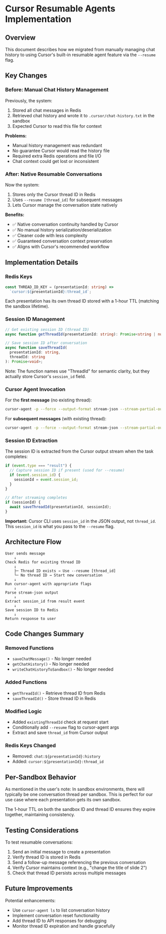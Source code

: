 # Cursor Resumable Agents Implementation

## Overview

This document describes how we migrated from manually managing chat history to using Cursor's built-in resumable agent feature via the `--resume` flag.

## Key Changes

### Before: Manual Chat History Management

Previously, the system:

1. Stored all chat messages in Redis
2. Retrieved chat history and wrote it to `.cursor/chat-history.txt` in the sandbox
3. Expected Cursor to read this file for context

**Problems:**

- Manual history management was redundant
- No guarantee Cursor would read the history file
- Required extra Redis operations and file I/O
- Chat context could get lost or inconsistent

### After: Native Resumable Conversations

Now the system:

1. Stores only the Cursor thread ID in Redis
2. Uses `--resume [thread_id]` for subsequent messages
3. Lets Cursor manage the conversation state natively

**Benefits:**

- ✅ Native conversation continuity handled by Cursor
- ✅ No manual history serialization/deserialization
- ✅ Cleaner code with less complexity
- ✅ Guaranteed conversation context preservation
- ✅ Aligns with Cursor's recommended workflow

## Implementation Details

### Redis Keys

```typescript
const THREAD_ID_KEY = (presentationId: string) =>
  `cursor:${presentationId}:thread_id`;
```

Each presentation has its own thread ID stored with a 1-hour TTL (matching the sandbox lifetime).

### Session ID Management

```typescript
// Get existing session ID (thread ID)
async function getThreadId(presentationId: string): Promise<string | null>;

// Save session ID after conversation
async function saveThreadId(
  presentationId: string,
  threadId: string
): Promise<void>;
```

Note: The function names use "ThreadId" for semantic clarity, but they actually store Cursor's `session_id` field.

### Cursor Agent Invocation

For the **first message** (no existing thread):

```bash
cursor-agent -p --force --output-format stream-json --stream-partial-output "prompt"
```

For **subsequent messages** (with existing thread):

```bash
cursor-agent -p --force --output-format stream-json --stream-partial-output --resume [thread_id] "prompt"
```

### Session ID Extraction

The session ID is extracted from the Cursor output stream when the task completes:

```typescript
if (event.type === "result") {
  // Capture session ID if present (used for --resume)
  if (event.session_id) {
    sessionId = event.session_id;
  }
}

// After streaming completes
if (sessionId) {
  await saveThreadId(presentationId, sessionId);
}
```

**Important:** Cursor CLI uses `session_id` in the JSON output, not `thread_id`. This `session_id` is what you pass to the `--resume` flag.

## Architecture Flow

```
User sends message
    ↓
Check Redis for existing thread ID
    ↓
    ├─ Thread ID exists → Use --resume [thread_id]
    └─ No thread ID → Start new conversation
    ↓
Run cursor-agent with appropriate flags
    ↓
Parse stream-json output
    ↓
Extract session_id from result event
    ↓
Save session ID to Redis
    ↓
Return response to user
```

## Code Changes Summary

### Removed Functions

- `saveChatMessage()` - No longer needed
- `getChatHistory()` - No longer needed
- `writeChatHistoryToSandbox()` - No longer needed

### Added Functions

- `getThreadId()` - Retrieve thread ID from Redis
- `saveThreadId()` - Store thread ID in Redis

### Modified Logic

- Added `existingThreadId` check at request start
- Conditionally add `--resume` flag to cursor-agent args
- Extract and save `thread_id` from Cursor output

### Redis Keys Changed

- Removed: `chat:${presentationId}:history`
- Added: `cursor:${presentationId}:thread_id`

## Per-Sandbox Behavior

As mentioned in the user's note: In sandbox environments, there will typically be one conversation thread per sandbox. This is perfect for our use case where each presentation gets its own sandbox.

The 1-hour TTL on both the sandbox ID and thread ID ensures they expire together, maintaining consistency.

## Testing Considerations

To test resumable conversations:

1. Send an initial message to create a presentation
2. Verify thread ID is stored in Redis
3. Send a follow-up message referencing the previous conversation
4. Verify Cursor maintains context (e.g., "change the title of slide 2")
5. Check that thread ID persists across multiple messages

## Future Improvements

Potential enhancements:

- Use `cursor-agent ls` to list conversation history
- Implement conversation reset functionality
- Add thread ID to API responses for debugging
- Monitor thread ID expiration and handle gracefully
